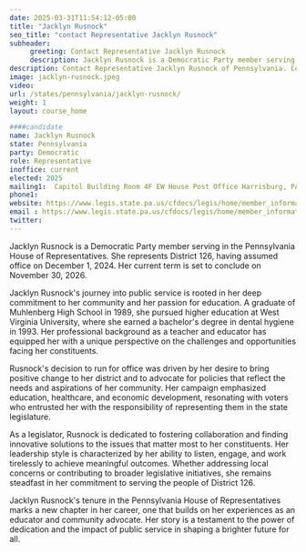 ```yaml
---
date: 2025-03-31T11:54:12-05:00
title: "Jacklyn Rusnock"
seo_title: "contact Representative Jacklyn Rusnock"
subheader:
     greeting: Contact Representative Jacklyn Rusnock
     description: Jacklyn Rusnock is a Democratic Party member serving in the Pennsylvania House of Representatives. She represents District 126, having assumed office on December 1, 2024. Her current term is set to conclude on November 30, 2026.
description: Contact Representative Jacklyn Rusnock of Pennsylvania. Contact information for Jacklyn Rusnock includes email address, phone number, and mailing address.
image: jacklyn-rusnock.jpeg
video:
url: /states/pennsylvania/jacklyn-rusnock/
weight: 1
layout: course_home

####candidate
name: Jacklyn Rusnock
state: Pennsylvania
party: Democratic
role: Representative
inoffice: current
elected: 2025
mailing1:  Capitol Building Room 4F EW House Post Office Harrisburg, PA 17120
phone1: 
website: https://www.legis.state.pa.us/cfdocs/legis/home/member_information/House_bio.cfm?id=2034/
email : https://www.legis.state.pa.us/cfdocs/legis/home/member_information/House_bio.cfm?id=2034/
twitter: 
---
```

Jacklyn Rusnock is a Democratic Party member serving in the Pennsylvania House of Representatives. She represents District 126, having assumed office on December 1, 2024. Her current term is set to conclude on November 30, 2026.

Jacklyn Rusnock's journey into public service is rooted in her deep commitment to her community and her passion for education. A graduate of Muhlenberg High School in 1989, she pursued higher education at West Virginia University, where she earned a bachelor's degree in dental hygiene in 1993. Her professional background as a teacher and educator has equipped her with a unique perspective on the challenges and opportunities facing her constituents.

Rusnock's decision to run for office was driven by her desire to bring positive change to her district and to advocate for policies that reflect the needs and aspirations of her community. Her campaign emphasized education, healthcare, and economic development, resonating with voters who entrusted her with the responsibility of representing them in the state legislature.

As a legislator, Rusnock is dedicated to fostering collaboration and finding innovative solutions to the issues that matter most to her constituents. Her leadership style is characterized by her ability to listen, engage, and work tirelessly to achieve meaningful outcomes. Whether addressing local concerns or contributing to broader legislative initiatives, she remains steadfast in her commitment to serving the people of District 126.

Jacklyn Rusnock's tenure in the Pennsylvania House of Representatives marks a new chapter in her career, one that builds on her experiences as an educator and community advocate. Her story is a testament to the power of dedication and the impact of public service in shaping a brighter future for all.
